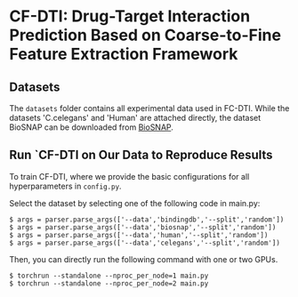# CF-DTI: Drug-Target Interaction Prediction Based on Coarse-to-Fine Feature Extraction Framework

<div align="left">


</div>



## Datasets
The `datasets` folder contains all experimental data used in FC-DTI.
While the datasets 'C.celegans' and 'Human' are attached directly, the dataset BioSNAP can be downloaded from
[BioSNAP](https://github.com/kexinhuang12345/MolTrans). 


## Run `CF-DTI on Our Data to Reproduce Results

To train CF-DTI, where we provide the basic configurations for all hyperparameters in `config.py`.

Select the dataset by selecting one of the following code in main.py:
```
$ args = parser.parse_args(['--data','bindingdb','--split','random'])
$ args = parser.parse_args(['--data','biosnap','--split','random'])
$ args = parser.parse_args(['--data','human','--split','random'])
$ args = parser.parse_args(['--data','celegans','--split','random'])
```

Then, you can directly run the following command with one or two GPUs. 
```
$ torchrun --standalone --nproc_per_node=1 main.py
$ torchrun --standalone --nproc_per_node=2 main.py
```